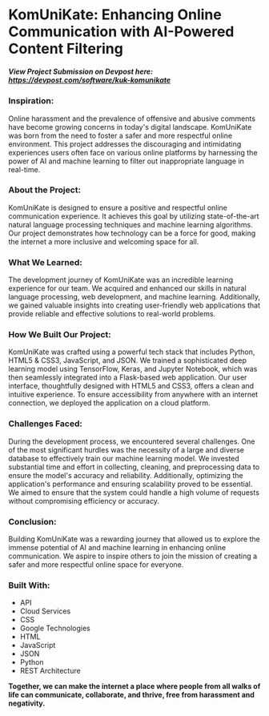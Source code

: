 # KomUniKate: Enhancing Online Communication with AI-Powered Content Filtering
##### View Project Submission on Devpost here: https://devpost.com/software/kuk-komunikate

### Inspiration:
Online harassment and the prevalence of offensive and abusive comments have become growing concerns in today's digital landscape. KomUniKate was born from the need to foster a safer and more respectful online environment. This project addresses the discouraging and intimidating experiences users often face on various online platforms by harnessing the power of AI and machine learning to filter out inappropriate language in real-time.

### About the Project:
KomUniKate is designed to ensure a positive and respectful online communication experience. It achieves this goal by utilizing state-of-the-art natural language processing techniques and machine learning algorithms. Our project demonstrates how technology can be a force for good, making the internet a more inclusive and welcoming space for all.

### What We Learned:
The development journey of KomUniKate was an incredible learning experience for our team. We acquired and enhanced our skills in natural language processing, web development, and machine learning. Additionally, we gained valuable insights into creating user-friendly web applications that provide reliable and effective solutions to real-world problems.

### How We Built Our Project:
KomUniKate was crafted using a powerful tech stack that includes Python, HTML5 & CSS3, JavaScript, and JSON. We trained a sophisticated deep learning model using TensorFlow, Keras, and Jupyter Notebook, which was then seamlessly integrated into a Flask-based web application. Our user interface, thoughtfully designed with HTML5 and CSS3, offers a clean and intuitive experience. To ensure accessibility from anywhere with an internet connection, we deployed the application on a cloud platform.

### Challenges Faced:
During the development process, we encountered several challenges. One of the most significant hurdles was the necessity of a large and diverse database to effectively train our machine learning model. We invested substantial time and effort in collecting, cleaning, and preprocessing data to ensure the model's accuracy and reliability. Additionally, optimizing the application's performance and ensuring scalability proved to be essential. We aimed to ensure that the system could handle a high volume of requests without compromising efficiency or accuracy.

### Conclusion:
Building KomUniKate was a rewarding journey that allowed us to explore the immense potential of AI and machine learning in enhancing online communication. We aspire to inspire others to join the mission of creating a safer and more respectful online space for everyone.

### Built With:
- API
- Cloud Services
- CSS
- Google Technologies
- HTML
- JavaScript
- JSON
- Python
- REST Architecture


**Together, we can make the internet a place where people from all walks of life can communicate, collaborate, and thrive, free from harassment and negativity.**
